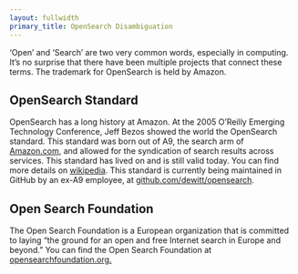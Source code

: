 ```yaml
---
layout: fullwidth
primary_title: OpenSearch Disambiguation 
---
```


‘Open’ and ‘Search’ are two very common words, especially in computing. It’s no surprise that there have been multiple projects that connect these terms. The trademark for OpenSearch is held by Amazon.

## OpenSearch Standard

OpenSearch has a long history at Amazon. At the 2005 O’Reilly Emerging Technology Conference, Jeff Bezos showed the world the OpenSearch standard. This standard was born out of A9, the search arm of [Amazon.com](http://amazon.com/), and allowed for the syndication of search results across services. This standard has lived on and is still valid today. You can find more details on [wikipedia](https://en.wikipedia.org/wiki/OpenSearch). This standard is currently being maintained in GitHub by an ex-A9 employee, at [github.com/dewitt/opensearch](http://github.com/dewitt/opensearch).


## Open Search Foundation

The Open Search Foundation is a European organization that is committed to laying “the ground for an open and free Internet search in Europe and beyond.” You can find the Open Search Foundation at [opensearchfoundation.org.](https://opensearchfoundation.org/)

